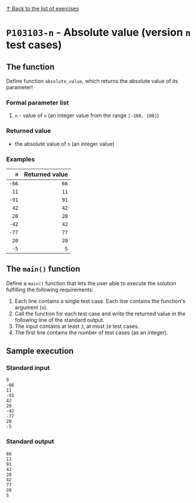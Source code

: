 
[↑ Back to the list of exercises](./README.md)

# `P103103-n` - Absolute value (version `n` test cases)

## The function

Define function `absolute_value`, which returns the absolute value of its parameter!

### Formal parameter list

1. `n` - value of `n` (an integer value from the range `[-100, 100]`)

### Returned value

* the absolute value of `n` (an integer value)

### Examples

| `n` | Returned value | 
| ---: | --: | 
| `-66` | `66` | 
| `11` | `11` | 
| `-91` | `91` | 
| `42` | `42` | 
| `20` | `20` | 
| `-42` | `42` | 
| `-77` | `77` | 
| `20` | `20` | 
| `-5` | `5` | 

## The `main()` function

Define a `main()` function that lets the user able to execute the solution fulfilling the following requirements:

1. Each line contains a single test case. Each line contains the function's argument (`n`).
1. Call the function for each test case and write the returned value in the following line of the standard output.
1. The input contains at least `3`, at most `10` test cases.
1. The first line contains the number of test cases (as an integer).

## Sample execution

### Standard input

```
9
-66
11
-91
42
20
-42
-77
20
-5
```

### Standard output

```
66
11
91
42
20
42
77
20
5
```